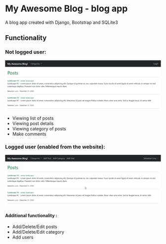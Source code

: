 # My Awesome Blog - blog app
A blog app created with Django, Bootstrap and SQLite3
## Functionality
### Not logged user:
![Screen of not logged user](./images/screen_not_logged.png)
* Viewing list of posts
* Viewing post details
* Viewing category of posts
* Make comments
### Logged user (enabled from the website):
![Screen of logged user](./images/screen_logged.png)
#### Additional functionality :
* Add/Delete/Edit posts
* Add/Delete/Edit category
* Add users

